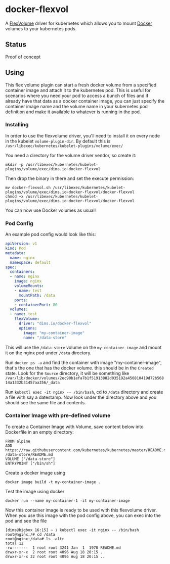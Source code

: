 # docker-flexvol

A [FlexVolume](https://github.com/kubernetes/community/blob/master/contributors/devel/flexvolume.md) driver for kubernetes which allows you to mount [Docker](https://docs.docker.com/engine/admin/volumes/volumes/) volumes to your kubernetes pods.

## Status

Proof of concept

## Using

This flex volume plugin can start a fresh docker volume from a specified container image and attach it to the kubernetes
pod. This is useful for scenarios where you need your pod to access a bunch of files and if already have that data
as a docker container image, you can just specify the container image name and the volume name in your kubernetes
pod definition and make it available to whatever is running in the pod.

### Installing

In order to use the flexvolume driver, you'll need to install it on every node in the kubelet `volume-plugin-dir`. By default this is `/usr/libexec/kubernetes/kubelet-plugins/volume/exec/`

You need a directory for the volume driver vendor, so create it:

```
mkdir -p /usr/libexec/kubernetes/kubelet-plugins/volume/exec/dims.io~docker-flexvol
```

Then drop the binary in there and set the execute permission:

```
mv docker-flexvol.sh /usr/libexec/kubernetes/kubelet-plugins/volume/exec/dims.io~docker-flexvol/docker-flexvol
chmod +x /usr/libexec/kubernetes/kubelet-plugins/volume/exec/dims.io~docker-flexvol/docker-flexvol
```

You can now use Docker volumes as usual!

### Pod Config

An example pod config would look like this:

```yaml
apiVersion: v1
kind: Pod
metadata:
  name: nginx
  namespace: default
spec:
  containers:
  - name: nginx
    image: nginx
    volumeMounts:
    - name: test
      mountPath: /data
    ports:
    - containerPort: 80
  volumes:
  - name: test
    flexVolume:
      driver: "dims.io/docker-flexvol"
      options:
        image: "my-container-image"
        name: "/data-store"
```

This will use the `/data-store` volume on the `my-container-image` and mount it on the nginx pod under `/data` directory.  

Run `docker ps -a` and find the container with image "my-container-image", that's the one that has the docker volume. this
should be in the `Created` state. Look for the `Source` directory, it will be something like
`/var/lib/docker/volumes/2ec90b1efa7b1f51913882d035192a450810419d72b56814a1332b31457aa356/_data`

Run `kubectl exec -it nginx -- /bin/bash`, cd to `/data` directory and create a file with say a datestamp. Now
look under the directory above and you should see the same file and contents.

### Container Image with pre-defined volume

To create a Container Image with Volume, save content below into Dockerfile in an empty directory:

```
FROM alpine
ADD https://raw.githubusercontent.com/kubernetes/kubernetes/master/README.md /data-store/README.md
VOLUME ["/data-store"]
ENTRYPOINT ["/bin/sh"]
```

Create a docker image using 

`docker image build -t my-container-image .`

Test the image using docker

`docker run --name my-container-1 -it my-container-image`

Now this container image is ready to be used with this flexvolume driver. When you use this image with the pod config
above, you can exec into the pod and see the file

```
[dims@bigbox 16:15] ~ ⟩ kubectl exec -it nginx -- /bin/bash
root@nginx:/# cd /data
root@nginx:/data# ls -altr
total 12
-rw-------  1 root root 3241 Jan  1  1970 README.md
drwxr-xr-x  2 root root 4096 Aug 18 20:15 .
drwxr-xr-x 32 root root 4096 Aug 18 20:15 ..
```
